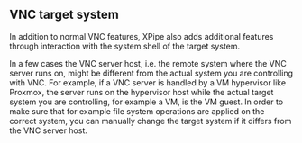 ## VNC target system

In addition to normal VNC features, XPipe also adds additional features through interaction with the system shell of the target system.

In a few cases the VNC server host, i.e. the remote system where the VNC server runs on, might be different from the actual system you are controlling with VNC. For example, if a VNC server is handled by a VM hypervisor like Proxmox, the server runs on the hypervisor host while the actual target system you are controlling, for example a VM, is the VM guest. In order to make sure that for example file system operations are applied on the correct system, you can manually change the target system if it differs from the VNC server host.